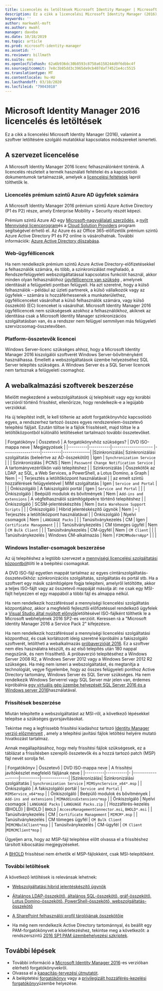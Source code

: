 ```yaml
---
title: Licencelés és letöltések Microsoft Identity Manager | Microsoft Docs
description: Ez a cikk a licencelési Microsoft Identity Manager (2016), valamint a szoftver letöltésére szolgáló mutatókkal kapcsolatos módszereket ismerteti.
keywords: ''
author: markwahl-msft
ms.author: mwahl
manager: daveba
ms.date: 10/18/2019
ms.topic: article
ms.prod: microsoft-identity-manager
ms.assetid: ''
ms.reviewer: billmath
ms.suite: ems
ms.openlocfilehash: 62a6b936dc30b8593c8758a6158244d0f6dbbc4f
ms.sourcegitcommit: 7e8c3b85dd3c3965de9cb407daf74521e4cc5515
ms.translationtype: MT
ms.contentlocale: hu-HU
ms.lasthandoff: 03/10/2020
ms.locfileid: "79043018"
---
```

# <a name="microsoft-identity-manager-2016-licensing-and-downloads"></a>Microsoft Identity Manager 2016 licencelés és letöltések

Ez a cikk a licencelési Microsoft Identity Manager (2016), valamint a szoftver letöltésére szolgáló mutatókkal kapcsolatos módszereket ismerteti.

## <a name="licensing-mim-for-your-organization"></a>A szervezet licencelése

A Microsoft Identity Manager 2016 licenc felhasználónként történik.  A licencelés részleteit a termék használati feltételei és a kapcsolódó dokumentumok tartalmazzák, amelyek a [licencelési feltételek](https://www.microsoft.com/licensing/product-licensing/products.aspx) lapról tölthetők le.

### <a name="licensing-for-azure-ad-premium-customers"></a>Licencelés prémium szintű Azure AD ügyfelek számára

A Microsoft Identity Manager 2016 prémium szintű Azure Active Directory (P1 és P2) része, amely Enterprise Mobility + Security részét képezi.

Prémium szintű Azure AD egy [Microsoft-nagyvállalati szerződés](https://www.microsoft.com/licensing/licensing-programs/enterprise.aspx), a [nyílt Mennyiségi licencprogram](https://www.microsoft.com/licensing/licensing-programs/open-license.aspx)és a [Cloud Solution Providers](https://go.microsoft.com/fwlink/?LinkId=614968&clcid=0x409) program segítségével érhető el. Az Azure és az Office 365-előfizetők prémium szintű Azure Active Directory P1 és P2 online is vásárolhatnak.  További információk: [Azure Active Directory díjszabása](https://azure.microsoft.com/pricing/details/active-directory/).

### <a name="mim-cals"></a>Web-ügyféllicencek

Ha nem rendelkezik prémium szintű Azure Active Directory-előfizetésekkel a felhasználók számára, és több, a szinkronizálást meghaladó, a Rendszerfelügyeleti webszolgáltatással kapcsolatos funkciót használ, akkor minden olyan felhasználóhoz [ügyféllicencre van szükség](https://www.microsoft.com/licensing/product-licensing/client-access-license.aspx) , amelynek identitását a felügyeleti pontban felügyeli. Ha azt szeretné, hogy a külső felhasználók – például az üzleti partnerek, a külső vállalkozók vagy az ügyfelek – számára is hozzáférhessenek a munkaterülethez, ügyféllicenceket vásárolhat a külső felhasználók számára, vagy külső összekötő (EC) licenceket is vásárolhat. Microsoft Identity Manager 2016 ügyféllicencek nem szükségesek azokhoz a felhasználókhoz, akiknek az identitása csak a Microsoft Identity Manager szinkronizációs szolgáltatásban van, és a rendszer nem felügyel semmilyen más felügyeleti szervizcsomag-összetevőben.

### <a name="licenses-for-platform-components"></a>Platform-összetevők licencei

Windows Server-licenc szükséges ahhoz, hogy a Microsoft Identity Manager 2016 kiszolgálói szoftverét Windows Server-bővítményként használhassa. Emellett a webszolgáltatások üzembe helyezéséhez SQL Server telepítés szükséges.  A Windows Server és a SQL Server licencek nem tartoznak a felügyeleti csomaghoz.

## <a name="obtaining-mim-software"></a>A webalkalmazási szoftverek beszerzése

Mielőtt megkezdené a webszolgáltatások új telepítését vagy egy korábbi verzióról történő frissítést, ellenőrizze, hogy rendelkezik-e a legújabb verziókkal.

Ha új telepítést indít, le kell töltenie az adott forgatókönyvhöz kapcsolódó egyes, a rendszerhez tartozó összes egyes rendszerelem-összetevő telepítési fájljait. Ezután töltse le a fájlok frissítéseit, majd töltse le a letöltőközpontból különálló letöltéseket tartalmazó további összetevőket.


| Forgatókönyv | Összetevő | A forgatókönyvhöz szükséges? | DVD ISO-mappa neve | Megjegyzések |
|----------|-----------|---------------------   |-------------------|----------|--------------|
|Szinkronizálás| Szinkronizálási szolgáltatás (beleértve az AD-összekötőt) | Igen | `Synchronization Service` | |
| Szinkronizálás | PCNS | Nem | `Password Change Notification Service` |  A tartományvezérlőkön való telepítéshez |
| Szinkronizálás | Összekötők az LDAP, az SQL, a Web Services, a PowerShell, a Lotus Domino, a Graph | Nem | – | Terjesztés a letöltőközpont használatával |
| az emelt szintű hozzáférések felügyeletével | MIM szolgáltatás | Igen | `Service and Portal` | |
| Önkiszolgáló | A fakiszolgálói portál | Igen | `Service and Portal` | |
| Önkiszolgáló | Beépülő modulok és bővítmények | Nem | `Add-ins and extensions` | A végfelhasználói számítógépekre történő telepítéshez |
| Önkiszolgáló | SCSM-jelentéskészítés | Nem | `Data Warehouse Support Scripts` | |
| Önkiszolgáló | Hibrid jelentéskészítő ügynök | Nem | – | Terjesztés a letöltőközpont használatával |
| Önkiszolgáló | Nyelvi csomagok | Nem | `LANGUAGE Packs` | |
| Tanúsítványkezelés | CM | Igen | `Certificate Management` | |
| Tanúsítványkezelés | CM tömeges ügyfél | Nem | `CM Bulk Client` | |
| Tanúsítványkezelés | CM-ügyfél | Nem | `CM Client`  | |
| Tanúsítványkezelés | Windows CM-alkalmazás | Nem | `FIMCMModernApp*` | | |

### <a name="obtaining-windows-installer-packages"></a>Windows Installer-csomagok beszerzése

Az új telepítéshez a legtöbb szervezet a [mennyiségi licencelési szolgáltatási központból](https://www.microsoft.com/licensing/servicecenter/default.aspx)tölti le a beépítési csomagokat. 


A DVD ISO-fájl egyetlen mappát tartalmaz az egyes címtárszolgáltatás-összetevőkhöz: szinkronizációs szolgáltatás, szolgáltatás és portál stb. Ha a szoftvert egy másik számítógépre fogja telepíteni, amelyről letöltötte, akkor a teljes ISO-fájlt vagy az összetevő mappáját másolja át: ne csak egy MSI-fájlt helyezzen el egy mappából a többi fájl és almappa nélkül.

Ha nem rendelkezik hozzáféréssel a mennyiségi licencelési szolgáltatás központjához, akkor a megfelelő fejlesztői előfizetéssel rendelkező ügyfelek a [Visual Studio által nyújtott előnyök](https://my.visualstudio.com/Downloads?q=Microsoft%20Identity%20Manager%202016%20with%20Service%20Pack%202&pgroup=)letöltésével ISO-fájlként tölthetik le a Microsoft webhelyének 2016 SP2-es verzióit.  Keressen rá a "Microsoft Identity Manager 2016 a Service Pack 2" kifejezésre.  

Ha nem rendelkezik hozzáféréssel a mennyiségi licencelési szolgáltatási központhoz, és csak korlátozott ideig szeretné kipróbálni a fakiszolgáló szoftverét, letöltheti a webalkalmazás [próbaverzióját 2016](https://www.microsoft.com/en-us/download/details.aspx?id=48244). Ez a szoftver nem éles használatra készült, és az első telepítés után 180 nappal megszűnik, és nem frissíthető. A próbaverzió telepítéséhez a Windows Server 2008 R2, a Windows Server 2012 vagy a Windows Server 2012 R2 szükséges.  Ha még nem ismeri a webszolgáltatást, és megtanítja a technológiát, vegye figyelembe, hogy az összes felügyeleti ponthoz Active Directory tartomány, Windows Server és SQL Server szükséges. Ha nem rendelkezik Windows Serverrel vagy SQL Server már jelen van, érdemes kipróbálnia [egy virtuális gép üzembe helyezését SQL Server 2016 és a Windows server 2016](https://azure.microsoft.com/blog/azure-images-sql-server-2016-on-windows-server-2016/)használatával.

### <a name="obtaining-updates"></a>Frissítések beszerzése

Miután telepítette a webszolgáltatást az MSI-ről, a következő lépésekkel telepítse a szükséges gyorsjavításokat.

Tekintse meg a legfrissebb frissítési kiadáshoz tartozó [Identity Manager verzió előzményeit](./reference/version-history.md) , amely a telepítési javítási fájlok letöltési helyére mutató hivatkozást tartalmaz.

Annak megállapításához, hogy mely frissítési fájlok szükségesek, ez a táblázat a frissítésben szereplő összetevők és a hozzá tartozó patch (MSP) fájl nevét sorolja fel.

| Forgatókönyv | Összetevő | DVD ISO-mappa neve | A frissítési javítókészlet megfelelő fájljának neve |
|----------|-----------|-   |-------------------|----------|--------------|
|Szinkronizálás| Szinkronizálási szolgáltatás | `Synchronization Service` | `MIMSyncService_x64*.msp` |
| Önkiszolgáló | A fakiszolgálói portál | `Service and Portal` | `MIMService_x64*msp` |
| Önkiszolgáló | Beépülő modulok és bővítmények | `Add-ins and extensions` | `MIMAddinsExtensions*msp` |
| Önkiszolgáló | Nyelvi csomagok | `LANGUAGE Packs` | `LANGUAGE Packs.zip` |
| Hozzáférés-kezelés (BHOLD) | BHOLD | `BHOLD` | `AccessManagementConnector.msi`, `BHOLD*.msi` |
| Tanúsítványkezelés | CM |  `Certificate Management` | `MIMCM*.msp` |
| Tanúsítványkezelés | CM tömeges ügyfél |  `CM Bulk Client` |`MIMCMBulkClient*msp` |
| Tanúsítványkezelés | CM-ügyfél | `CM Client` |`MIMCMClient*msp` |

Ügyeljen arra, hogy az MSP-fájl telepítése előtt olvassa el a frissítéshez társított kibocsátási megjegyzéseket.

A [BHOLD](https://www.microsoft.com/download/details.aspx?id=55950) frissítései nem érhetők el MSP-fájlokként, csak MSI-telepítőként.

### <a name="additional-downloads"></a>További letöltések

A következő letöltések is relevánsak lehetnek:

- [Webszolgáltatási hibrid jelentéskészítő ügynök](https://www.microsoft.com/download/details.aspx?id=55112)

- [Általános LDAP-összekötő, általános SQL-összekötő, gráf-összekötő, Lotus Domino-összekötő, PowerShell-összekötő, webszolgáltatás-összekötő](http://go.microsoft.com/fwlink/?LinkId=717495)

- [A SharePoint felhasználói profil tárolójának összekötője](https://www.microsoft.com/download/details.aspx?id=41164)

- Ha még nem rendelkezik Active Directory tartománnyal, és beállít egy PAM-forgatókönyvet a kísérletezéshez, tekintse meg a következőt: a rendszerszintű [2016 SP1 PAM üzembehelyezési szkriptek](sp1-deployment-scripts.md).

## <a name="next-steps"></a>További lépések

- További információ a [Microsoft Identity Manager 2016](microsoft-identity-manager-2016.md)-es verzióban elérhető forgatókönyvekről.
- Olvassa el a [kapacitás-tervezési útmutatót](capacity-planning-guide.md).
- A beléptetési [forgatókönyv](microsoft-identity-manager-deploy.md) vagy a [privilegizált hozzáférés-kezelési forgatókönyv](./pam/privileged-identity-management-for-active-directory-domain-services.md)üzembe helyezése.

